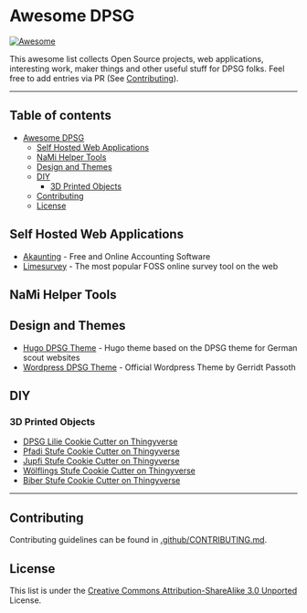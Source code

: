 # Awesome DPSG

[![Awesome](https://cdn.jsdelivr.net/gh/sindresorhus/awesome@d7305f38d29fed78fa85652e3a63e154dd8e8829/media/badge.svg)](https://github.com/sindresorhus/awesome)

This awesome list collects Open Source projects, web applications, interesting work, maker things and other useful stuff for DPSG folks. Feel free to add entries via PR (See [Contributing](.github/CONTRIBUTING.md)).

---

## Table of contents <!-- omit from toc -->

- [Awesome DPSG](#awesome-dpsg)
  - [Self Hosted Web Applications](#self-hosted-web-applications)
  - [NaMi Helper Tools](#nami-helper-tools)
  - [Design and Themes](#design-and-themes)
  - [DIY](#diy)
    - [3D Printed Objects](#3d-printed-objects)
  - [Contributing](#contributing)
  - [License](#license)

## Self Hosted Web Applications

- [Akaunting](https://github.com/akaunting/akaunting) - Free and Online Accounting Software
- [Limesurvey](https://github.com/LimeSurvey/LimeSurvey) - The most popular FOSS online survey tool on the web

## NaMi Helper Tools

## Design and Themes

- [Hugo DPSG Theme](https://github.com/pfadfinder-konstanz/hugo-dpsg) - Hugo theme based on the DPSG theme for German scout websites
- [Wordpress DPSG Theme](https://dpsg.de/de/leitende-mitarbeitende/oeffentlichkeitsarbeit/logos-material-vorlagen/wordpress-theme) - Official Wordpress Theme by Gerridt Passoth

## DIY

### 3D Printed Objects

- [DPSG Lilie Cookie Cutter on Thingyverse](https://www.thingiverse.com/thing:4672759)
- [Pfadi Stufe Cookie Cutter on Thingyverse](https://www.thingiverse.com/thing:4646424)
- [Jupfi Stufe Cookie Cutter on Thingyverse](https://www.thingiverse.com/thing:4646408)
- [Wölflings Stufe Cookie Cutter on Thingyverse](https://www.thingiverse.com/thing:4646398)
- [Biber Stufe Cookie Cutter on Thingyverse](https://www.thingiverse.com/thing:4646427)

---

## Contributing

Contributing guidelines can be found in [.github/CONTRIBUTING.md](.github/CONTRIBUTING.md).

## License

This list is under the [Creative Commons Attribution-ShareAlike 3.0 Unported](LICENSE) License.
